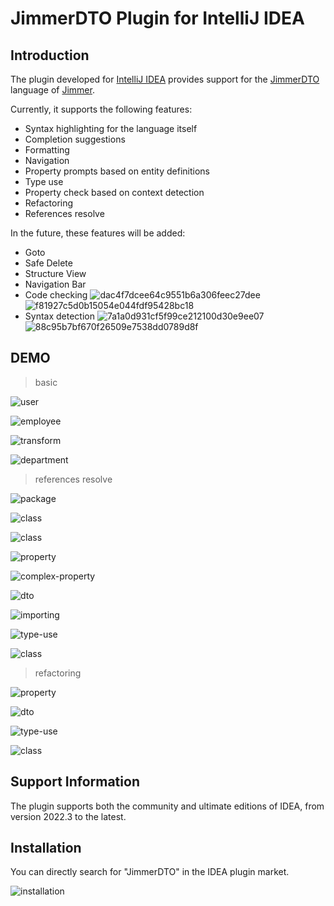 # JimmerDTO Plugin for IntelliJ IDEA

## Introduction

The plugin developed for [IntelliJ IDEA](https://www.jetbrains.com/idea/) provides support for the [JimmerDTO](https://babyfish-ct.github.io/jimmer-doc/docs/object/view/dto-language/) language of [Jimmer](https://github.com/babyfish-ct/jimmer).

Currently, it supports the following features:

- Syntax highlighting for the language itself
- Completion suggestions
- Formatting
- Navigation
- Property prompts based on entity definitions
- Type use
- Property check based on context detection
- Refactoring
- References resolve﻿

In the future, these features will be added:

- Goto
- Safe Delete
- Structure View
- Navigation Bar﻿
- Code checking
  ![dac4f7dcee64c9551b6a306feec27dee](https://github.com/user-attachments/assets/e5fbefff-60fd-4215-8c20-4ef01fba3c44)
  ![f81927c5d0b15054e044fdf95428bc18](https://github.com/user-attachments/assets/dfa62487-b2a7-46ed-9aae-c5cb0f546228)
- Syntax detection
  ![7a1a0d931cf5f99ce212100d30e9ee07](https://github.com/user-attachments/assets/5f8a0d95-f7de-4728-90e1-c617766fbe66)
  ![88c95b7bf670f26509e7538dd0789d8f](https://github.com/user-attachments/assets/79916f4f-b93f-4f32-bab6-c6bf3127657c)



## DEMO

> basic

![user](https://github.com/user-attachments/assets/204246a8-0f17-48a5-82b8-f827300f7d5a)

![employee](https://github.com/user-attachments/assets/012721a8-554f-4ed1-a6e7-528111569f92)

![transform](https://github.com/user-attachments/assets/216860d0-f49d-41ac-9cd4-de2c47875a22)

![department](https://github.com/user-attachments/assets/4709e7a5-eca7-49a6-b286-9aeb99d354ac)

> references resolve

![package](https://github.com/user-attachments/assets/26df45c7-d898-4932-b983-3c21731e7056)

![class](https://github.com/user-attachments/assets/81a67c14-eee0-4438-af0e-216694ce64e8)

![class](https://github.com/user-attachments/assets/77da4b54-1d2b-4f2f-a4f8-20a7077d7b57)

![property](https://github.com/user-attachments/assets/ff41c664-e2a3-4ab2-bccf-0aca4487d423)

![complex-property](https://github.com/user-attachments/assets/9f613cbd-a252-46a8-976c-8f36f3210c2f)

![dto](https://github.com/user-attachments/assets/cd85d8ef-7ca8-47c6-af08-c20134966466)

![importing](https://github.com/user-attachments/assets/11d7e397-2224-4cc6-81dc-7c4b6b0cc7f4)

![type-use](https://github.com/user-attachments/assets/92e0cbeb-4291-4a27-ac04-14423e9e7931)

![class](https://github.com/user-attachments/assets/25f13075-9e06-443e-9eb5-7407c14af876)

> refactoring

![property](https://github.com/user-attachments/assets/f64b6329-a50d-4c70-943b-d48add3d0b53)

![dto](https://github.com/user-attachments/assets/6fc1fae0-a903-4be5-8a9d-d0fb6885bfa2)

![type-use](https://github.com/user-attachments/assets/48de9ed9-5047-4fad-ac69-06a941a4afd9)

![class](https://github.com/user-attachments/assets/f754092a-125a-42b2-8e11-443b61e2cd07)

## Support Information

The plugin supports both the community and ultimate editions of IDEA, from version 2022.3 to the latest.

## Installation

You can directly search for "JimmerDTO" in the IDEA plugin market.

![installation](https://github.com/user-attachments/assets/6dced294-6838-4c02-9f6f-c6f6f179c9be "installation")
